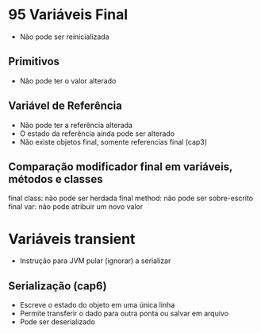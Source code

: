 # 95 Variáveis Final

- Não pode ser reinicializada

## Primitivos
- Não pode ter o valor alterado

## Variável de Referência
- Não pode ter a referência alterada
- O estado da referência ainda pode ser alterado
- Não existe objetos final, somente referencias final (cap3)

## Comparação modificador final em variáveis, métodos e classes

final class: não pode ser herdada
final method: não pode ser sobre-escrito
final var: não pode atribuir um novo valor


# Variáveis transient
- Instrução para JVM pular (ignorar) a serializar

## Serialização (cap6)
- Escreve o estado do objeto em uma única linha
- Permite transferir o dado para outra ponta ou salvar em arquivo
- Pode ser deserializado


